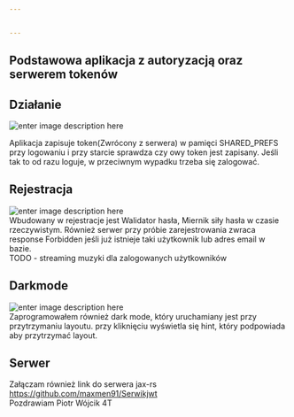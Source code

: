```yaml
---


---
```


<h2 id="podstawowa-aplikacja-z-autoryzacją-oraz-serwerem-tokenów">Podstawowa aplikacja z autoryzacją oraz serwerem tokenów</h2>
<h2 id="działanie">Działanie</h2>
<p><img src="https://i.imgur.com/VHOh5wG.gif" alt="enter image description here"></p>
<p>Aplikacja zapisuje token(Zwrócony z serwera) w pamięci SHARED_PREFS przy logowaniu i przy starcie sprawdza czy owy token jest zapisany. Jeśli tak to od razu loguje, w przeciwnym wypadku trzeba się zalogować.</p>
<h2 id="rejestracja">Rejestracja</h2>
<p><img src="https://i.imgur.com/ALA0Tcq.gif" alt="enter image description here"><br>
Wbudowany w rejestracje jest Walidator hasła, Miernik siły hasła w czasie rzeczywistym. Również serwer przy próbie zarejestrowania zwraca response Forbidden jeśli już istnieje taki użytkownik lub adres email w bazie.<br>
TODO - streaming muzyki dla zalogowanych użytkowników</p>
<h2 id="darkmode">Darkmode</h2>
<p><img src="https://i.imgur.com/fjIVL03.gif" alt="enter image description here"><br>
Zaprogramowałem również dark mode, który uruchamiany jest przy przytrzymaniu layoutu. przy kliknięciu wyświetla się hint, który podpowiada aby przytrzymać layout.</p>
<h2 id="serwer">Serwer</h2>
<p>Załączam również link do serwera jax-rs <a href="https://github.com/maxmen91/Serwikjwt">https://github.com/maxmen91/Serwikjwt</a><br>
Pozdrawiam Piotr Wójcik 4T</p>

